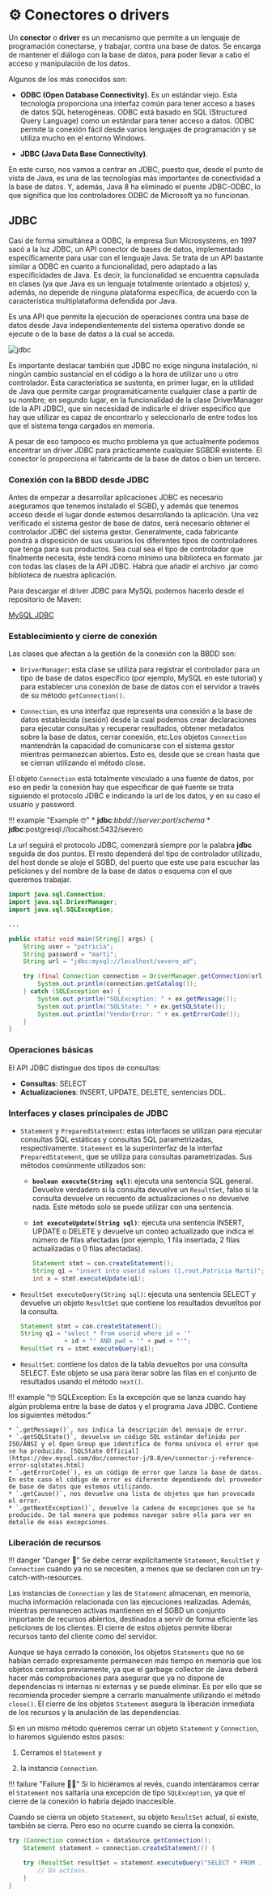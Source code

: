 # ⚙️ Conectores o drivers

Un **conector** o **driver** es un mecanismo que permite a un lenguaje de programación conectarse, y trabajar, contra una base de datos. Se encarga de mantener el diálogo con la base de datos, para poder llevar a cabo el acceso y manipulación de los datos.

Algunos de los más conocidos son:

+ **ODBC (Open Database Connectivity)**. Es un estándar viejo. Esta tecnología proporciona una interfaz común para tener acceso a bases de datos SQL heterogéneas. ODBC está basado en SQL (Structured Query Language) como un estándar para tener acceso a datos. ODBC permite la conexión fácil desde varios lenguajes de programación y se utiliza mucho en el entorno Windows.

+ **JDBC (Java Data Base Connectivity)**.

En este curso, nos vamos a centrar en JDBC, puesto que, desde el punto de vista de Java, es una de las tecnologías más importantes de conectividad a la base de datos. Y, además, Java 8 ha eliminado el puente JDBC-ODBC, lo que significa que los controladores ODBC de Microsoft ya no funcionan.

## JDBC

Casi de forma simultánea a ODBC, la empresa Sun Microsystems, en 1997 sacó a la luz JDBC, un API conector de bases de datos, implementado específicamente para usar con el lenguaje Java. Se trata de un API bastante similar a ODBC en cuanto a funcionalidad, pero adaptado a las especificidades de Java. Es decir, la funcionalidad se encuentra capsulada en clases (ya que Java es un lenguaje totalmente orientado a objetos) y, además, no depende de ninguna plataforma específica, de acuerdo con la característica multiplataforma defendida por Java.

Es una API que permite la ejecución de operaciones contra una base de datos desde Java independientemente del sistema operativo donde se ejecute o de la base de datos a la cual se acceda.

![jdbc](../img/ud2/4jdbc.png)

Es importante destacar también que JDBC no exige ninguna instalación, ni ningún cambio sustancial en el código a la hora de utilizar uno u otro controlador. Esta característica se sustenta, en primer lugar, en la utilidad de Java que permite cargar programáticamente cualquier clase a partir de su nombre; en segundo lugar, en la funcionalidad de la clase DriverManager (de la API JDBC), que sin necesidad de indicarle el driver específico que hay que utilizar es capaz de encontrarlo y seleccionarlo de entre todos los que el sistema tenga cargados en memoria.

A pesar de eso tampoco es mucho problema ya que actualmente podemos encontrar un driver JDBC para prácticamente cualquier SGBDR existente. El conector lo proporciona el fabricante de la base de datos o bien un tercero.

### Conexión con la BBDD desde JDBC

Antes de empezar a desarrollar aplicaciones JDBC es necesario aseguramos que tenemos instalado el SGBD, y además que tenemos acceso desde el lugar donde estemos desarrollando la aplicación.
Una vez verificado el sistema gestor de base de datos, será necesario obtener el controlador JDBC del sistema gestor. Generalmente, cada fabricante pondrá a disposición de sus usuarios los diferentes tipos de controladores que tenga para sus productos.
Sea cual sea el tipo de controlador que finalmente necesita, éste tendrá como mínimo una biblioteca en formato .jar con todas las clases de la API JDBC. Habrá que añadir el archivo .jar como biblioteca de nuestra aplicación.

Para descargar el driver JDBC para MySQL podemos hacerlo desde el repositorio de Maven:

[MySQL JDBC](https://mvnrepository.com/artifact/mysql/mysql-connector-java)

### Establecimiento y cierre de conexión

Las clases que afectan a la gestión de la conexión con la BBDD son:

+ `DriverManager`: esta clase se utiliza para registrar el controlador para un tipo de base de datos específico (por ejemplo, MySQL en este tutorial) y para establecer una conexión de base de datos con el servidor a través de su método `getConnection()`.

+ `Connection`, es una interfaz que representa una conexión a la base de datos establecida (sesión) desde la cual podemos crear declaraciones para ejecutar consultas y recuperar resultados, obtener metadatos sobre la base de datos, cerrar conexión, etc.Los objetos `Connection` mantendrán la capacidad de comunicarse con el sistema gestor mientras permanezcan abiertos. Esto es, desde que se crean hasta que se cierran utilizando el método close.

El objeto `Connection` está totalmente vinculado a una fuente de datos, por eso en pedir la conexión hay que especificar de qué fuente se trata siguiendo el protocolo JDBC e indicando la url de los datos, y en su caso el usuario y password.

!!! example "Example 🤓"
    * **jdbc**:*bbdd*://_server_:_port_/_schema_
    * **jdbc**:postgresql://localhost:5432/severo

La url seguirá el protocolo JDBC, comenzará siempre por la palabra **jdbc** seguida de dos puntos. El resto dependerá del tipo de controlador utilizado, del host donde se aloje el SGBD, del puerto que este use para escuchar las peticiones y del nombre de la base de datos o esquema con el que queremos trabajar.

```java
import java.sql.Connection;
import java.sql.DriverManager;
import java.sql.SQLException;

...

public static void main(String[] args) {
    String user = "patricia";
    String password = "marti";
    String url = "jdbc:mysql://localhost/severo_ad";

    try (final Connection connection = DriverManager.getConnection(url, user, password)) {
        System.out.println(connection.getCatalog());
    } catch (SQLException ex) {
        System.out.println("SQLException: " + ex.getMessage());
        System.out.println("SQLState: " + ex.getSQLState());
        System.out.println("VendorError: " + ex.getErrorCode());
    }
}
```

### Operaciones básicas

El API JDBC distingue dos tipos de consultas:

+ **Consultas**: SELECT
+ **Actualizaciones**: INSERT, UPDATE, DELETE, sentencias DDL.

### Interfaces y clases principales de JDBC

- `Statement` y `PreparedStatement`: estas interfaces se utilizan para ejecutar consultas SQL estáticas y consultas SQL parametrizadas, respectivamente. `Statement` es la superinterfaz de la interfaz `PreparedStatement`, que se utiliza para consultas parametrizadas. Sus métodos comúnmente utilizados son:
    - **`boolean execute(String sql)`**: ejecuta una sentencia SQL general. Devuelve verdadero si la consulta devuelve un `ResultSet`, falso si la consulta devuelve un recuento de actualizaciones o no devuelve nada. Este método solo se puede utilizar con una sentencia.
    - **`int executeUpdate(String sql)`**: ejecuta una sentencia INSERT, UPDATE o DELETE y devuelve un conteo actualizado que indica el número de filas afectadas (por ejemplo, 1 fila insertada, 2 filas actualizadas o 0 filas afectadas).

        ```java hl_lines='3'
        Statement stmt = con.createStatement();
        String q1 = "insert into userid values (1,root,Patricia Marti)";
        int x = stmt.executeUpdate(q1);
        ```

- `ResultSet executeQuery(String sql)`: ejecuta una sentencia SELECT y devuelve un objeto `ResultSet` que contiene los resultados devueltos por la consulta.

    ```java hl_lines='4'
    Statement stmt = con.createStatement();
    String q1 = "select * from userid where id = '" 
                + id + "' AND pwd = '" + pwd + "'";
    ResultSet rs = stmt.executeQuery(q1);
    ```

- `ResultSet`: contiene los datos de la tabla devueltos por una consulta SELECT. Este objeto se usa para iterar sobre las filas en el conjunto de resultados usando el método `next()`.

!!! example "🤓 SQLException: Es la excepción que se lanza cuando hay algún problema entre la base de datos y el programa Java JDBC. Contiene los siguientes métodos:"

    * `.getMessage()`, nos indica la descripción del mensaje de error.
    * `.getSQLState()`, devuelve un código SQL estándar definido por ISO/ANSI y el Open Group que identifica de forma unívoca el error que se ha producido. [SQLState Official](https://dev.mysql.com/doc/connector-j/8.0/en/connector-j-reference-error-sqlstates.html)
    * `.getErrorCode(`), es un código de error que lanza la base de datos. En este caso el código de error es diferente dependiendo del proveedor de base de datos que estemos utilizando.
    * `.getCause()`, nos devuelve una lista de objetos que han provocado el error.
    * `.getNextException()`, devuelve la cadena de excepciones que se ha producido. De tal manera que podemos navegar sobre ella para ver en detalle de esas excepciones.

### Liberación de recursos

!!! danger "Danger 😬"
    Se debe cerrar explícitamente `Statement`, `ResultSet` y `Connection` cuando ya no se necesiten, a menos que se declaren con un try-catch-with-resources.

Las instancias de `Connection` y las de `Statement` almacenan, en memoria, mucha información relacionada con las ejecuciones realizadas. Además, mientras permanecen activas mantienen en el SGBD un conjunto importante de recursos abiertos, destinados a servir de forma eficiente las peticiones de los clientes. El cierre de estos objetos permite liberar recursos tanto del cliente como del servidor.

Aunque se haya cerrado la conexión, los objetos `Statements` que no se habían cerrado expresamente permanecen más tiempo en memoria que los objetos cerrados previamente, ya que el garbage collector de Java deberá hacer más comprobaciones para asegurar que ya no dispone de dependencias ni internas ni externas y se puede eliminar.
Es por ello que se recomienda proceder siempre a cerrarlo manualmente utilizando el método `close()`. El cierre de los objetos `Statement` asegura la liberación inmediata de los recursos y la anulación de las dependencias.

Si en un mismo método queremos cerrar un objeto `Statement` y `Connection`, lo haremos siguiendo estos pasos:

1.  Cerramos el `Statement` y

2.  la instancia `Connection`.

!!! failure "Failure 😵‍💫"
    Si lo hiciéramos al revés, cuando intentáramos cerrar el `Statement` nos saltaría una excepción de tipo `SQLException`, ya que el cierre de la conexión lo habría dejado inaccesible.

Cuando se cierra un objeto `Statement`, su objeto `ResultSet` actual, si existe, también se cierra. Pero eso no ocurre cuando se cierra la conexión.

```java
try (Connection connection = dataSource.getConnection();
    Statement statement = connection.createStatement()) {

    try (ResultSet resultSet = statement.executeQuery("SELECT * FROM ....")) {
        // Do actions.
    }
}
```
